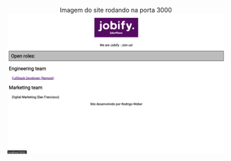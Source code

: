 
<p align=center>
  Imagem do site rodando na porta 3000
  <br>
  <img src="tela.png" width="500" style="text-align:center">
</p>
